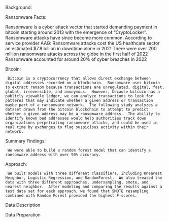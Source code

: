 Background:

Ransomware Facts:

   Ransomware is a cyber attack vector that started demanding payment in bitcoin starting around 2013 with the emergence of “CryptoLocker”. Ransomware attacks have since become more common.  According to service provider AAG:
Ransomware attacks cost the US healthcare sector an estimated $7.8 billion in downtime alone in 2021
There were over 200 million ransomware attacks across the globe in the first half of 2022   
Ransomware accounted for around 20% of cyber breaches in 2022 

Bitcoin:

     Bitcoin is a cryptocurrency that allows direct exchange between digital addresses recorded on a blockchain.  Ransomware uses bitcoin to extract ransom because transactions are unregulated, digital, fast, global, irreversible, and anonymous.  However, because bitcoin has a publicly viewable ledger, we can analyze transactions to look for patterns that may indicate whether a given address or transaction maybe part of a ransomware network.  The following study analyzes a dataset drawn from the bitcoin blockchain to attempt to predict whether a given address may be a ransomware address.  The ability to identify known bad addresses would help authorities track down organizations perpetrating ransomware attacks, and could be used in real time by exchanges to flag suspicious activity within their network.  

Summary Findings:

     We were able to build a random forest model that can identify a ransomware address with over 90% accuracy. 


Approach:

     We built models with three different classifiers, including Knearest Neighbor, Logistic Regression, and RandomForest.  We also treated the data with three different approaches, undersampling, smote, and nearest neighbor.  After modeling and comparing the results against a test data set for each approach, we found that SMOTE resampling combined with Random Forest provided the highest F-scores.  

<Insert Results Visual Here>

Data Description

<Describe data>

Data Preparation

<Describe steps to cleanse data and details about over sampling etc>







  


